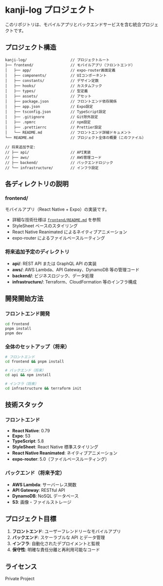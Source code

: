 # kanji-log プロジェクト

このリポジトリは、モバイルアプリとバックエンドサービスを含む統合プロジェクトです。

## プロジェクト構造

```
kanji-log/                    // プロジェクトルート
├── frontend/                 // モバイルアプリ（フロントエンド）
│   ├── app/                  // expo-router画面定義
│   ├── components/           // UIコンポーネント
│   ├── constants/            // デザイン定数
│   ├── hooks/                // カスタムフック
│   ├── types/                // 型定義
│   ├── assets/               // アセット
│   ├── package.json          // フロントエンド依存関係
│   ├── app.json              // Expo設定
│   ├── tsconfig.json         // TypeScript設定
│   ├── .gitignore            // Git除外設定
│   ├── .npmrc                // npm設定
│   ├── .prettierrc           // Prettier設定
│   └── README.md             // フロントエンド詳細ドキュメント
└── README.md                 // プロジェクト全体の概要（このファイル）

// 将来追加予定:
// ├── api/                   // API実装
// ├── aws/                   // AWS管理コード
// ├── backend/               // バックエンドロジック
// └── infrastructure/        // インフラ設定
```

## 各ディレクトリの説明

### frontend/

モバイルアプリ（React Native + Expo）の実装です。

- 詳細な技術仕様は [`frontend/README.md`](./frontend/README.md) を参照
- StyleSheet ベースのスタイリング
- React Native Reanimated によるネイティブアニメーション
- expo-router によるファイルベースルーティング

### 将来追加予定のディレクトリ

- **api/**: REST API または GraphQL API の実装
- **aws/**: AWS Lambda、API Gateway、DynamoDB 等の管理コード
- **backend/**: ビジネスロジック、データ処理
- **infrastructure/**: Terraform、CloudFormation 等のインフラ構成

## 開発開始方法

### フロントエンド開発

```bash
cd frontend
pnpm install
pnpm dev
```

### 全体のセットアップ（将来）

```bash
# フロントエンド
cd frontend && pnpm install

# バックエンド（将来）
cd api && npm install

# インフラ（将来）
cd infrastructure && terraform init
```

## 技術スタック

### フロントエンド

- **React Native**: 0.79
- **Expo**: 53
- **TypeScript**: 5.8
- **StyleSheet**: React Native 標準スタイリング
- **React Native Reanimated**: ネイティブアニメーション
- **expo-router**: 5.0（ファイルベースルーティング）

### バックエンド（将来予定）

- **AWS Lambda**: サーバーレス関数
- **API Gateway**: RESTful API
- **DynamoDB**: NoSQL データベース
- **S3**: 画像・ファイルストレージ

## プロジェクト目標

1. **フロントエンド**: ユーザーフレンドリーなモバイルアプリ
2. **バックエンド**: スケーラブルな API とデータ管理
3. **インフラ**: 自動化されたデプロイメントと監視
4. **保守性**: 明確な責任分離と再利用可能なコード

## ライセンス

Private Project
